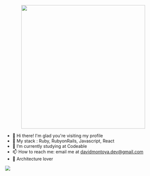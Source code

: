 <div id="header" align="center">
  <img src="https://i.ibb.co/H7shbWn/name-Mesa-de-trabajo-1.png" width="400"/>
</div>

- 👋 Hi there! I'm glad you're visiting my profile
- 🌱 My stack : Ruby, RubyonRails, Javascript, React
- 🔭 I’m currently studying at Codeable
- 📫 How to reach me: email me at davidmontoya.dev@gmail.com 
- 📐 Architecture lover 

<img src="https://github-readme-stats.vercel.app/api?username=DavidMontoya24&&show_icons=true&title_color=ffffff&icon_color=bb2acf&text_color=daf7dc&bg_color=151515">
